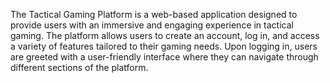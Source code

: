 The Tactical Gaming Platform is a web-based application designed to provide users with an immersive and engaging experience in tactical gaming.
The platform allows users to create an account, log in, and access a variety of features tailored to their gaming needs. Upon logging in, users are greeted with a user-friendly interface where they can navigate through different sections of the platform.
